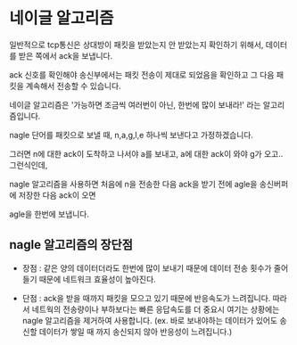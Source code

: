 # 네이글 알고리즘
  
  
  일반적으로 tcp통신은 상대방이 패킷을 받았는지 안 받았는지 확인하기 위해서, 데이터를 받은 쪽에서 ack을 보냅니다.
  
  ack 신호를 확인해야 송신부에서는 패킷 전송이 제대로 되었음을 확인하고 그 다음 패킷을 계속해서 전송할 수 있습니다.
  
  네이글 알고리즘은 '가능하면 조금씩 여러번이 아닌, 한번에 많이 보내라!' 라는 알고리즘입니다.
  
  
  nagle 단어를 패킷으로 보낼 때, n,a,g,l,e 하나씩 보낸다고 가정하겠습니다. 
  
  그러면 n에 대한 ack이 도착하고 나서야 a를 보내고, a에 대한 ack이 와야 g가 오고.. 그런식인데,
  
  nagle 알고리즘을 사용하면 처음에 n을 전송한 다음 ack을 받기 전에 agle을 송신버퍼에 저장한 다음 ack이 오면
  
  agle을 한번에 보냅니다.
  
  
  ## nagle 알고리즘의 장단점
  
  - 장점 : 같은 양의 데이터더라도 한번에 많이 보내기 때문에 데이터 전송 횟수가 줄어들기 때문에 네트워크 효율성이 높아진다.
  
  - 단점 : ack을 받을 때까지 패킷을 모으고 있기 때문에 반응속도가 느려집니다. 따라서 네트웍의 전송량이나 부하보다는
          빠른 응답속도를 더 중요시 여기는 상황에는 nagle 알고리즘을 제거하여 사용합니다.
          (ex. 바로 보내야하는 데이터가 있어도 송신할 데이터가 쌓일 때 까지 송신되지 않아 반응성이 느려집니다.)
   
  
  
  
  
